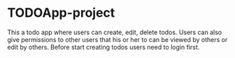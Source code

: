 # TODOApp-project

This a todo app where users can create, edit, delete todos.
Users can also give permissions to other users that his or her to can be viewed by others or edit by others.
Before start creating todos users need to login first.
